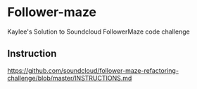 # Follower-maze
Kaylee's Solution to Soundcloud FollowerMaze code challenge

## Instruction

https://github.com/soundcloud/follower-maze-refactoring-challenge/blob/master/INSTRUCTIONS.md


